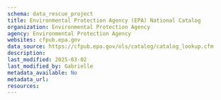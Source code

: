 ```yaml
---
schema: data_rescue_project 
title: Environmental Protection Agency (EPA) National Catalog
organization: Environmental Protection Agency
agency: Environmental Protection Agency
websites: cfpub.epa.gov
data_source: https://cfpub.epa.gov/ols/catalog/catalog_lookup.cfm
description: 
last_modified: 2025-03-02
last_modified_by: Gabrielle
metadata_available: No
metadata_url: 
resources:
---
```

